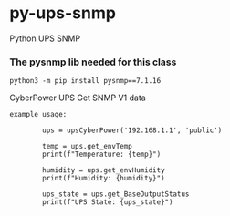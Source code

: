 # py-ups-snmp
Python UPS SNMP

### The pysnmp lib needed for this class
`python3 -m pip install pysnmp==7.1.16`

CyberPower UPS Get SNMP V1 data

    example usage:
```
        ups = upsCyberPower('192.168.1.1', 'public')

        temp = ups.get_envTemp
        print(f"Temperature: {temp}")
        
        humidity = ups.get_envHumidity
        print(f"Humidity: {humidity}")
        
        ups_state = ups.get_BaseOutputStatus
        print(f"UPS State: {ups_state}")
```